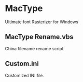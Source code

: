 # MacType

Ultimate font Rasterizer for Windows

## MacType Rename.vbs

  China filename rename script

## Custom.ini

  Customized INI file.
